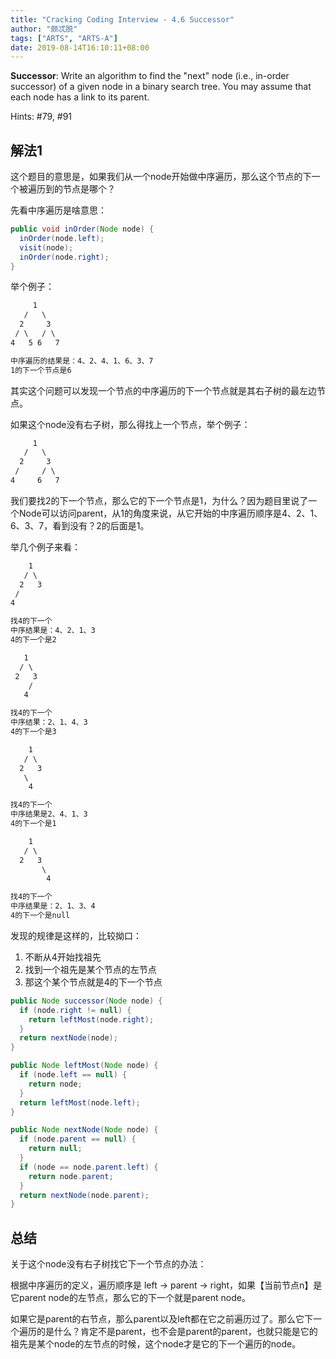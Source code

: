 ```yaml
---
title: "Cracking Coding Interview - 4.6 Successor"
author: "颇忒脱"
tags: ["ARTS", "ARTS-A"]
date: 2019-08-14T16:10:11+08:00
---
```


<!--more-->

**Successor**: Write an algorithm to find the "next" node (i.e., in-order successor) of a given node in a binary search tree. You may assume that each node has a link to its parent.

Hints: #79, #91

## 解法1

这个题目的意思是，如果我们从一个node开始做中序遍历，那么这个节点的下一个被遍历到的节点是哪个？

先看中序遍历是啥意思：

```java
public void inOrder(Node node) {
  inOrder(node.left);
  visit(node);
  inOrder(node.right);
}
```

举个例子：

```txt
     1
   /   \
  2     3
 / \   / \
4   5 6   7

中序遍历的结果是：4、2、4、1、6、3、7
1的下一个节点是6
```

其实这个问题可以发现一个节点的中序遍历的下一个节点就是其右子树的最左边节点。

如果这个node没有右子树，那么得找上一个节点，举个例子：

```txt
     1
   /   \
  2     3
 /     / \
4     6   7
```

我们要找2的下一个节点，那么它的下一个节点是1，为什么？因为题目里说了一个Node可以访问parent，从1的角度来说，从它开始的中序遍历顺序是4、2、1、6、3、7，看到没有？2的后面是1。

举几个例子来看：

```txt
    1
   / \
  2   3
 /
4

找4的下一个
中序结果是：4、2、1、3
4的下一个是2

   1
  / \
 2   3
    /
   4

找4的下一个
中序结果：2、1、4、3
4的下一个是3

    1
   / \
  2   3
   \
    4

找4的下一个
中序结果是2、4、1、3
4的下一个是1

    1
   / \
  2   3
       \
        4

找4的下一个
中序结果是：2、1、3、4
4的下一个是null
```

发现的规律是这样的，比较拗口：

1. 不断从4开始找祖先
2. 找到一个祖先是某个节点的左节点
3. 那这个某个节点就是4的下一个节点

```java
public Node successor(Node node) {
  if (node.right != null) {
    return leftMost(node.right);
  }
  return nextNode(node);
}

public Node leftMost(Node node) {
  if (node.left == null) {
    return node;
  }
  return leftMost(node.left);
}

public Node nextNode(Node node) {
  if (node.parent == null) {
    return null;
  }
  if (node == node.parent.left) {
    return node.parent;
  }
  return nextNode(node.parent);
}
```

## 总结

关于这个node没有右子树找它下一个节点的办法：

根据中序遍历的定义，遍历顺序是 left -> parent -> right，如果【当前节点n】是它parent node的左节点，那么它的下一个就是parent node。

如果它是parent的右节点，那么parent以及left都在它之前遍历过了。那么它下一个遍历的是什么？肯定不是parent，也不会是parent的parent，也就只能是它的祖先是某个node的左节点的时候，这个node才是它的下一个遍历的node。